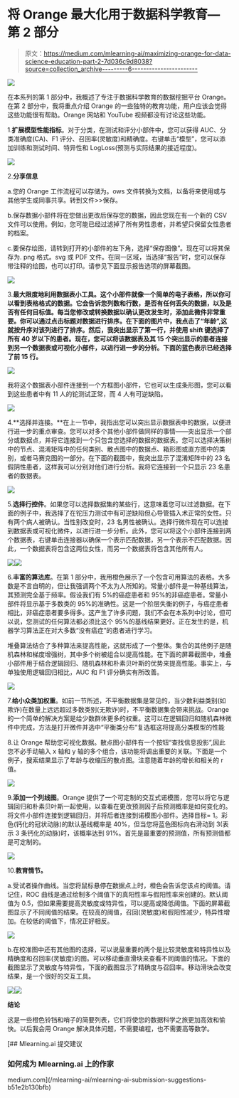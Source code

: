 # 将 Orange 最大化用于数据科学教育—第 2 部分

> 原文：<https://medium.com/mlearning-ai/maximizing-orange-for-data-science-education-part-2-7d036c9d8038?source=collection_archive---------6----------------------->

![](img/a65fa5e624053241a1eed28171541e9a.png)

在本系列的第 1 部分中，我概述了专注于数据科学教育的数据挖掘平台 Orange。在第 2 部分中，我将重点介绍 Orange 的一些独特的教育功能，用户应该会觉得这些功能很有帮助。Orange 网站和 YouTube 视频都没有讨论这些功能。

1.**扩展模型性能指标**。对于分类，在测试和评分小部件中，您可以获得 AUC、分类准确度(CA)、F1 评分、召回率(灵敏度)和精确度。右键单击“模型”，您可以添加训练和测试时间、特异性和 LogLoss(预测与实际结果的接近程度)。

![](img/519a4137f841dc02e944311ec2cb5d5e.png)

2.**分享信息**

a.您的 Orange 工作流程可以存储为。ows 文件转换为文档，以备将来使用或与其他学生或同事共享。转到文件>>保存。

b.保存数据小部件将在您做出更改后保存您的数据，因此您现在有一个新的 CSV 文件可以使用。例如，您可能已经过滤掉了所有男性患者，并希望只保留女性患者的档案。

c.要保存绘图，请转到打开的小部件的左下角，选择“保存图像”。现在可以将其保存为. png 格式。svg 或 PDF 文件。在同一区域，当选择“报告”时，您可以保存带注释的绘图，也可以打印。请参见下面显示报告选项的屏幕截图。

![](img/5c754ccfe65beb2f26f4a903e674cc9f.png)

3.**最大限度地利用数据表小工具。这个小部件就像一个简单的电子表格，所以你可以看到表格格式的数据。它会告诉您列数和行数，是否有任何丢失的数据，以及是否有任何目标值。每当您修改或转换数据以确认更改发生时，添加此微件非常重要。你可以通过点击标题对数据进行排序。在下面的图片中，我点击了“年龄”,这就按升序对该列进行了排序。然后，我突出显示了第一行，并使用 shift 键选择了所有 40 岁以下的患者。现在，您可以将该数据表及其 15 个突出显示的患者连接到另一个数据表或可视化小部件，以进行进一步的分析。下面的蓝色表示已经选择了前 15 行。**

![](img/8c69e76c59a0b23ae97e4bb0229deb85.png)

我将这个数据表小部件连接到一个方框图小部件，它也可以生成条形图，您可以看到这些患者中有 11 人的铊测试正常，而 4 人有可逆缺陷。

![](img/ad0525b2f677da4dbc75cb9c3513d563.png)

4.**选择并连接。**在上一节中，我指出您可以突出显示数据表中的数据，以便进行进一步的重点审查。您可以对多个其他小部件做同样的事情——突出显示一个部分或数据点，并将它连接到一个只包含您选择的数据的数据表。您可以选择决策树中的节点、混淆矩阵中的任何类别、散点图中的数据点、箱形图或直方图中的类别，或者马赛克图的一部分。在下面的截图中，我突出显示了混淆矩阵中的 23 名假阴性患者，这样我可以分别对他们进行分析。我将它连接到一个只显示 23 名患者的数据表。

![](img/47dd992a84fbe8fcf1b55ff9ed9f6802.png)

5.**选择行控件**。如果您可以选择数据集的某些行，这意味着您可以过滤数据。在下面的例子中，我选择了在铊压力测试中有可逆缺陷但心导管插入术正常的女性。只有两个病人被确认。当性别改变时，23 名男性被确认。选择行微件现在可以连接到数据表或可视化微件，以进行进一步分析。此外，您可以将这个小部件连接到两个数据表，右键单击连接器以确保一个表示匹配数据，另一个表示不匹配数据。因此，一个数据表将包含这两位女性，而另一个数据表将包含其他所有人。

![](img/2279c12a261a51f1c51bc1b43bfc8b90.png)![](img/ac87e37a8ff4a23a1379e4e06e99491c.png)

6.**丰富的算法库**。在第 1 部分中，我用橙色展示了一个包含可用算法的表格。大多数是不言自明的，但让我强调两个不太为人所知的。常量小部件是一种基线算法，其预测完全基于频率。假设我们有 5%的癌症患者和 95%的非癌症患者。常量小部件将显示基于多数类的 95%的准确性。这是一个阶层失衡的例子，与癌症患者相比，非癌症患者要多得多。这产生了许多问题，我们不会在本系列中讨论，但可以说，您测试的任何算法都必须比这个 95%的基线结果更好。正在发生的是，机器学习算法正在对大多数“没有癌症”的患者进行学习。

堆叠算法结合了多种算法来提高性能，这就形成了一个整体。集合的其他例子是随机森林和梯度增强树，其中多个树被组合以提高性能。在下面的屏幕截图中，堆叠小部件用于结合逻辑回归、随机森林和朴素贝叶斯的优势来提高性能。事实上，与单独使用逻辑回归相比，AUC 和 F1 评分确实有所改善。

![](img/0cc610cf0226ce9f831eda0ce300a7f2.png)

7.**给小众类加权重**。如前一节所述，不平衡数据集是常见的，当少数利益类别(如欺诈)在数量上远远超过多数类别(无欺诈)时，不平衡数据集会带来挑战。Orange 的一个简单的解决方案是给少数群体更多的权重。这可以在逻辑回归和随机森林微件中完成，方法是打开微件并选中“平衡类分布”复选框这将提高分类模型的性能

8.让 Orange 帮助您可视化数据。散点图小部件有一个按钮“查找信息投影”,因此您不必手动输入 x 轴和 y 轴的多个组合，该功能将调出重要的关联。下面是一个例子，搜索结果显示了年龄与收缩压的散点图。注意随着年龄的增长和相关的 r 值。

![](img/ff46e749f9a2f0d63f755730bbb8a043.png)

9.**添加一个列线图**。Orange 提供了一个可定制的交互式诺模图，您可以将它与逻辑回归和朴素贝叶斯一起使用，以查看在更改预测因子后预测概率是如何变化的。将文件小部件连接到逻辑回归，并将后者连接到诺模图小部件。选择目标= 1。彩色(钙化的冠状动脉)的默认基线概率是 40%，但当您将蓝色图标向右滑动到 3(表示 3 条钙化的动脉)时，该概率达到 91%。首先是最重要的预测值，所有预测值都是可定制的。

![](img/1da2e0e46f0784513ace406ed455d640.png)

10.**教育情节。**

a.受试者操作曲线。当您将鼠标悬停在数据点上时，橙色会告诉您该点的阈值。请记住，ROC 曲线是通过绘制多个阈值下的真阳性率与假阳性率来创建的。默认阈值为 0.5，但如果需要提高灵敏度或特异性，可以提高或降低阈值。下面的屏幕截图显示了不同阈值的结果。在较高的阈值，召回(灵敏度)和假阳性减少，特异性增加。在较低的阈值下，情况正好相反。

![](img/cb1e7b1d3a4c6b2c7cafbd8434b37b9e.png)

b.在校准图中还有其他图的选择，可以说最重要的两个是比较灵敏度和特异性以及精确度和召回率(灵敏度)的图。可以移动垂直滑块来查看不同阈值的情况。下面的截图显示了灵敏度与特异性，下面的截图显示了精确度与召回率。移动滑块会改变结果，是一个很好的交互工具。

![](img/a103f1ef216bec020b42d04de3018cd6.png)![](img/f436c7f3e1f1ff97f76ff383fa16054f.png)

**结论**

这是一些橙色铃铛和哨子的简要列表，它们将使您的数据科学之旅更加高效和愉快。以后我会用 Orange 解决具体问题，不需要编程，也不需要高等数学。

[](/mlearning-ai/mlearning-ai-submission-suggestions-b51e2b130bfb) [## Mlearning.ai 提交建议

### 如何成为 Mlearning.ai 上的作家

medium.com](/mlearning-ai/mlearning-ai-submission-suggestions-b51e2b130bfb)